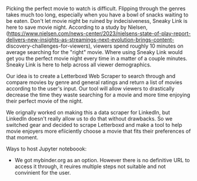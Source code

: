 Picking the perfect movie to watch is difficult. Flipping through the genres takes much too long, especially when you have a bowl of snacks waiting to be eaten. Don't let movie night be ruined by indecisiveness, 
Sneaky Link is here to save movie night. According to a study by Nielsen, (https://www.nielsen.com/news-center/2023/nielsens-state-of-play-report-delivers-new-insights-as-streamings-next-evolution-brings-content-
discovery-challenges-for-viewers), viewers spend roughly 10 minutes on average searching for the "right" movie. Where using Sneaky Link would get you the perfect movie night every time in a matter of a couple minutes. 
Sneaky Link is here to help across all viewer demographics.

Our idea is to create a Letterboxd Web Scraper to search through and compare movies by genre and general ratings and return a list of movies according to the user's input. Our tool will allow viewers to drastically 
decrease the time they waste searching for a movie and more time enjoying their perfect movie of the night. 

We orignally worked on making this a data scraper for LinkedIn, but LinkedIn doesn't really allow us to do that without drawbacks. So we switched gear and decided to scrape Letterboxd and make a tool to help movie enjoyers more efiiciently choose a movie that fits their preferences of that moment. 

Ways to host Jupyter noteboook:
 -  We got mybinder.org as an option. However there is no definitive URL to access it through, it reuires multiple steps not suitable and not convinient for the user.
